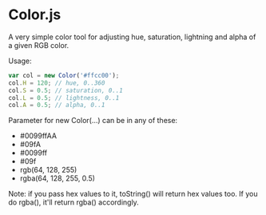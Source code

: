 Color.js
========

A very simple color tool for adjusting hue, saturation, lightning and alpha of a given RGB color.

Usage:

~~~ js
var col = new Color('#ffcc00');
col.H = 120; // hue, 0..360
col.S = 0.5; // saturation, 0..1
col.L = 0.5; // lightness, 0..1
col.A = 0.5; // alpha, 0..1
~~~

Parameter for new Color(...) can be in any of these:

 * #0099ffAA
 * #09fA
 * #0099ff
 * #09f
 * rgb(64, 128, 255)
 * rgba(64, 128, 255, 0.5)

Note: if you pass hex values to it, toString() will return hex values too. If you do rgba(), it'll return rgba() accordingly.
